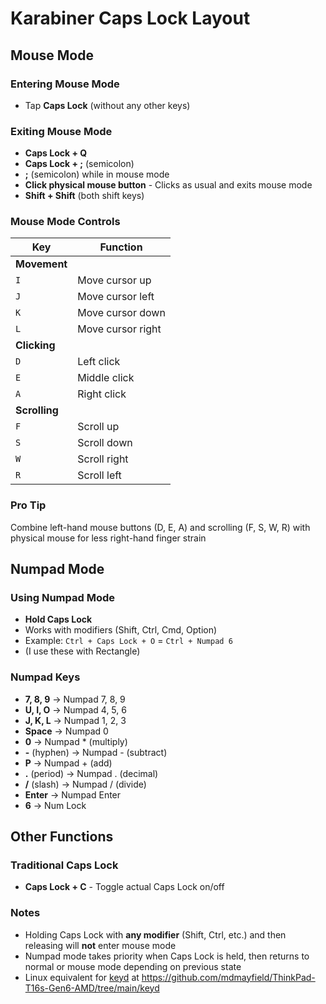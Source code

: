 
# Karabiner Caps Lock Layout

## Mouse Mode

### Entering Mouse Mode
- Tap **Caps Lock** (without any other keys)

### Exiting Mouse Mode
- **Caps Lock + Q**
- **Caps Lock + ;** (semicolon)
- **;** (semicolon) while in mouse mode
- **Click physical mouse button** - Clicks as usual and exits mouse mode
- **Shift + Shift** (both shift keys)

### Mouse Mode Controls

| Key | Function |
|-----|----------|
| **Movement** | |
| `I` | Move cursor up |
| `J` | Move cursor left |
| `K` | Move cursor down |
| `L` | Move cursor right |
| **Clicking** | |
| `D` | Left click |
| `E` | Middle click |
| `A` | Right click |
| **Scrolling** | |
| `F` | Scroll up |
| `S` | Scroll down |
| `W` | Scroll right |
| `R` | Scroll left |

### Pro Tip
Combine left-hand mouse buttons (D, E, A) and scrolling (F, S, W, R) with physical mouse for less right-hand finger strain

## Numpad Mode

### Using Numpad Mode
- **Hold Caps Lock**
- Works with modifiers (Shift, Ctrl, Cmd, Option)
- Example: `Ctrl + Caps Lock + O` = `Ctrl + Numpad 6`
- (I use these with Rectangle)

### Numpad Keys
- **7, 8, 9** → Numpad 7, 8, 9
- **U, I, O** → Numpad 4, 5, 6
- **J, K, L** → Numpad 1, 2, 3
- **Space** → Numpad 0
- **0** → Numpad * (multiply)
- **-** (hyphen) → Numpad - (subtract)
- **P** → Numpad + (add)
- **.** (period) → Numpad . (decimal)
- **/** (slash) → Numpad / (divide)
- **Enter** → Numpad Enter
- **6** → Num Lock

## Other Functions

### Traditional Caps Lock
- **Caps Lock + C** - Toggle actual Caps Lock on/off

### Notes
- Holding Caps Lock with **any modifier** (Shift, Ctrl, etc.) and then releasing will **not** enter mouse mode
- Numpad mode takes priority when Caps Lock is held, then returns to normal or mouse mode depending on previous state
- Linux equivalent for [keyd](https://github.com/rvaiya/keyd) at https://github.com/mdmayfield/ThinkPad-T16s-Gen6-AMD/tree/main/keyd
